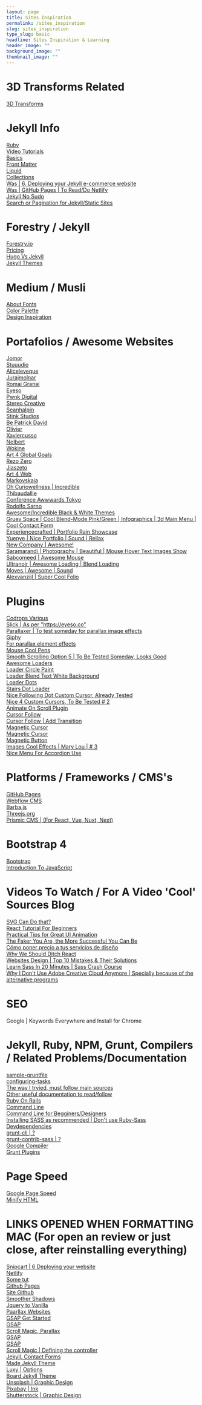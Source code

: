 ```yaml
---
layout: page
title: Sites Inspiration
permalink: /sites_inspiration
slug: sites_inspiration
type_slug: basic
headline: Sites Inspiration & Learning
header_image: ""
background_image: ""
thumbnail_image: ""
---
```


<h1>3D Transforms Related</h1>
<a href="https://3dtransforms.desandro.com/perspective" rel="ugc">3D Transforms</a><br>

<h1>Jekyll Info</h1>
<a href="https://jekyllrb.com/docs/ruby-101/" rel="ugc">Ruby</a><br>
<a href="https://jekyllrb.com/tutorials/video-walkthroughs/" rel="ugc">Video Tutorials</a><br>
<a href="https://www.awesomeincu.com/tutorials/jekyll-basics/" rel="ugc">Basics</a><br>
<a href="https://jekyllrb.com/docs/configuration/front-matter-defaults/" rel="ugc">Front Matter</a><br>
<a href="https://jekyllrb.com/docs/liquid/" rel="ugc">Liquid</a><br>
<a href="https://jekyllrb.com/docs/collections/" rel="ugc">Collections</a><br>
<a href="https://snipcart.com/blog/jekyll-ecommerce-tutorial" rel="ugc">Was | 6. Deploying your Jekyll e-commerce website</a><br>
<a href="https://jekyllrb.com/docs/deployment/third-party/" rel="ugc">Was | GitHub Pages | To Read/Do Netlify</a><br>
<a href="https://jekyllrb.com/docs/troubleshooting/#no-sudo" rel="ugc">Jekyll No Sudo</a><br>
<a href="https://www.algolia.com/" rel="ugc">Search or Pagination for Jekyll/Static Sites</a><br>

<h1>Forestry / Jekyll</h1>
<a href="https://forestry.io/" rel="ugc">Forestry.io</a><br>
<a href="https://forestry.io/pricing/" rel="ugc">Pricing</a><br>
<a href="https://forestry.io/blog/hugo-and-jekyll-compared/" rel="ugc">Hugo Vs Jekyll</a><br>
<a href="https://jekyllthemes.io/free" rel="ugc">Jekyll Themes</a><br>

<h1>Medium / Musli</h1>
<a href="https://medium.muz.li/discovering-font-personality-5-font-psychology-insights-that-will-improve-your-ux-design-fd4eb3ae8413" rel="ugc">About Fonts</a><br>
<a href="https://colors.muz.li/color-palette-generator/b37400" rel="ugc">Color Palette</a><br>
<a href="https://search.muz.li/?utm_source=Muzli_medium&utm_medium=muzli_medium_banner&utm_campaign=search_banner_yellow" rel="ugc">Design Inspiration</a><br>

<h1>Portafolios / Awesome Websites</h1>
<a href="https://www.jomor.design/work" rel="ugc">Jomor</a><br>
<a href="https://stuuudio.co/" rel="ugc">Stuuudio</a><br>
<a href="https://aliceleveque.com/" rel="ugc">Aliceleveque</a><br>
<a href="https://jurajmolnar.com/" rel="ugc">Jurajmolnar</a><br>
<a href="http://romaingranai.be/" rel="ugc">Romai Granai</a><br>
<a href="https://eyeso.co/pricing-licensing" rel="ugc">Eyeso</a><br>
<a href="https://www.pwnkdigital.com/work/" rel="ugc">Pwnk Digital</a><br>
<a href="https://stereocreative.com/" rel="ugc">Stereo Creative</a><br>
<a href="http://seanhalpin.io/" rel="ugc">Seanhalpin</a><br>
<a href="https://www.stinkstudios.com/" rel="ugc">Stink Studios</a><br>
<a href="https://bepatrickdavid.com/" rel="ugc">Be Patrick David</a><br>
<a href="https://www.olivier-guilleux.com/" rel="ugc">Olivier</a><br>
<a href="https://xaviercusso.com/#/" rel="ugc">Xaviercusso</a><br>
<a href="http://nolbert.com/" rel="ugc">Nolbert</a><br>
<a href="https://www.wokine.com/" rel="ugc">Wokine</a><br>
<a href="https://art4globalgoals.com/en" rel="ugc">Art 4 Global Goals</a><br>
<a href="https://www.rezo-zero.com/" rel="ugc">Rezo Zero</a><br>
<a href="http://jiaszeto.com/" rel="ugc">Jiaszeto</a><br>
<a href="http://ss.art4web.co/" rel="ugc">Art 4 Web</a><br>
<a href="http://markovskaia.ru/" rel="ugc">Markovskaia</a><br>
<a href="https://oh.curiowellness.com/" rel="ugc">Oh Curiowellness | Incredible</a><br>
<a href="http://www.thibaudallie.com/" rel="ugc">Thibaudallie</a><br>
<a href="https://conference.awwwards.com/tokyo/" rel="ugc">Conference Awwwards Tokyo</a><br>
<a href="https://www.rodolfosarno.com/" rel="ugc">Rodolfo Sarno</a><br>
<a href="https://penumbra.edge-themes.com/landing-page" rel="ugc">Awesome/Incredible Black & White Themes</a><br>
<a href="https://gruev.space/contacts#for-work" rel="ugc">Gruev Space | Cool Blend-Mode Pink/Green | Infographics | 3d Main Menu | Cool Contact Form</a><br>
<a href="https://experiencecrafted.com/" rel="ugc">Experiencecrafted | Portfolio Rain Showcase</a><br>
<a href="https://yuenye.com/profile/" rel="ugc">Yuenye | Nice Portfolio | Sound | Rellax</a><br>
<a href="https://www.new.company/" rel="ugc">New Company | Awesome!</a><br>
<a href="http://www.saramarandi.com/" rel="ugc">Saramarandi | Photography | Beautiful | Mouse Hover Text Images Show</a><br>
<a href="https://sabcomeed.com/" rel="ugc">Sabcomeed | Awesome Mouse</a><br>
<a href="https://www.ultranoir.com/en/" rel="ugc">Ultranoir | Awesome Loading | Blend Loading</a><br>
<a href="https://moves.basicagency.com/" rel="ugc">Moves | Awesome | Sound</a><br>
<a href="https://www.alexvanzijl.nl/" rel="">Alexvanzijl | Super Cool Folio</a><br>
<!--
<a href="..." rel="ugc">...</a><br>
<a href="..." rel="ugc">...</a><br>
<a href="..." rel="ugc">...</a><br>
<a href="..." rel="ugc">...</a><br>
<a href="..." rel="ugc">...</a><br>
<a href="..." rel="ugc">...</a><br>
<a href="..." rel="ugc">...</a><br>
<a href="..." rel="ugc">...</a><br>
<a href="..." rel="ugc">...</a><br>
<a href="..." rel="ugc">...</a><br>
<a href="..." rel="ugc">...</a><br>
-->

<h1>Plugins</h1>
<a href="https://tympanus.net/codrops/category/tutorials/" rel="ugc">Codrops Various</a><br>
<a href="https://kenwheeler.github.io/slick/" rel="ugc">Slick | As per "https://eyeso.co"</a><br>
<a href="http://digitalzoomstudio.net/previews/parallaxer/" rel="ugc">Parallaxer | To test someday for parallax image effects</a><br>
<a href="https://giphy.com/gifs/perfect-loops-2dnGHOAQt1tIziib5X" rel="ugc">Giphy</a><br>
<a href="https://dixonandmoe.com/rellax/" rel="ugc">For parallax element effects</a><br>
<a href="https://greensock.com/forums/topic/15210-easing-to-y-position-set-on-mousemove/" rel="ugc">Mouse Cool Pens</a><br>
<a href="https://www.cssscript.com/demo/inertial-parallax-scroll-luxy/" rel="ugc">Smooth Scrolling Option 5 | To Be Tested Someday, Looks Good</a><br>
<a href="https://medium.muz.li/top-30-most-captivating-preloaders-for-your-website-95ed1beff99d" rel="ugc">Awesome Loaders</a><br>
<a href="https://codepen.io/jackrugile/pen/ejsbf" rel="ugc">Loader Circle Paint</a><br>
<a href="https://codepen.io/MathieuRichard/pen/LrHeD" rel="ugc">Loader Blend Text White Background</a><br>
<a href="https://codepen.io/WhiteWolfWizard/pen/vorqj" rel="ugc">Loader Dots</a><br>
<a href="codepen.io/ispal/pen/mVaaJe" rel="ugc">Stairs Dot Loader</a><br>
<a href="https://www.jqueryscript.net/other/Custom-Cursor-jQuery-CSS3.html" rel="ugc">Nice Following Dot Custom Cursor, Already Tested</a><br>
<a href="https://creativesfeed.com/custom-cursor-styling/" rel="ugc">Nice 4 Custom Cursors, To Be Tested # 2</a><br>
<a href="http://scrollme.nckprsn.com/" rel="ugc">Animate On Scroll Plugin</a><br>
<a href="https://codepen.io/Omarzikry/pen/vYBbNqx?&page=1" rel="ugc">Cursor Follow</a><br>
<a href="https://codepen.io/simon-jaeger/pen/OJLpJZN?page=4" rel="ugc">Cursor Follow | Add Transition</a><br>
<a href="https://codepen.io/ReGGae/pen/OavayV" rel="ugc">Magnetic Cursor</a><br>
<a href="https://rioukevin.gitlab.io/magnetic_cursor/" rel="ugc">Magnetic Cursor</a><br>
<a href="https://codepen.io/mikewagz/pen/VWKemL" rel="ugc">Magnetic Button</a><br>
<a href="https://tympanus.net/codrops/2019/07/23/smooth-scrolling-image-effects/" rel="ugc">Images Cool Effects | Mary Lou | # 3</a><br>
<a href="https://codepen.io/andrejsharapov/pen/rPyYML" rel="ugc">Nice Menu For Accordion Use</a><br>

<h1>Platforms / Frameworks / CMS's</h1>
<a href="https://www.youtube.com/watch?v=2MsN8gpT6jY" rel="ugc">GitHub Pages</a><br>
<a href="https://webflow.com/cms" rel="ugc">Webflow CMS</a><br>
<a href="https://barba.js.org/" rel="ugc">Barba.js</a><br>
<a href="https://threejs.org/" rel="ugc">Threejs.org</a><br>
<a href="https://prismic.io/" rel="ugc">Prismic CMS | (For React, Vue, Nuxt, Next)</a><br>

<h1>Bootstrap 4</h1>
<a href="https://mdbootstrap.com/education/bootstrap/" rel="ugc">Bootstrap</a><br>
<a href="https://mdbootstrap.com/education/javascript/chapter-1-lesson-1/" rel="ugc">Introduction To JavaScript</a><br>

<h1>Videos To Watch / For A Video 'Cool' Sources Blog</h1>
<a href="youtube.com/watch?v=dv2TvTXQ4FQ" rel="ugc">SVG Can Do that?</a><br>
<a href="http://youtube.com/watch?v=dGcsHMXbSOA" rel="ugc">React Tutorial For Beginners</a><br>
<a href="https://www.youtube.com/watch?v=LmXVxkWjLT8&list=LL4KC8qzHaqFuW7XvQ0fMB2A&index=2&t=1148s" rel="ugc">Practical Tips for Great UI Animation</a><br>
<a href="https://www.youtube.com/watch?v=bEg5ySTUGxE" rel="ugc">The Faker You Are, the More Successful You Can Be</a><br>
<a href="https://www.youtube.com/watch?v=RKXZ7t_RiOE" rel="ugc">Cómo poner precio a tus servicios de diseño</a><br>
<a href="https://www.youtube.com/watch?v=iRo18pUs61Q" rel="ugc">Why We Should Ditch React</a><br>
<a href="https://www.youtube.com/watch?v=0HzOqyiV3f8" rel="ugc">Websites Design | Top 10 Mistakes & Their Solutions</a><br>
<a href="https://www.youtube.com/watch?v=Zz6eOVaaelI" rel="ugc">Learn Sass In 20 Minutes | Sass Crash Course</a><br>
<a href="https://www.youtube.com/watch?v=J7sVJChzMOQ" rel="ugc">Why I Don't Use Adobe Creative Cloud Anymore | Specially because of the alternative programs</a><br>

<h1>SEO</h1>
<p>Google | Keywords Everywhere and Install for Chrome</p>

<h1>Jekyll, Ruby, NPM, Grunt, Compilers / Related Problems/Documentation</h1>
<a href="https://gruntjs.com/sample-gruntfile" rel="ugc">sample-gruntfile</a><br>
<a href="https://gruntjs.com/configuring-tasks" rel="ugc">configuring-tasks</a><br>
<a href="http://o.zasadnyy.com/blog/optimized-jekyll-site-with-grunt/" rel="ugc">The way I tryied, must follow main sources</a><br>
<a href="http://mrloh.se/2015/06/serving-jekyll-with-grunt/#kudo" rel="ugc">Other useful documentation to read/follow</a><br>
<a href="http://beginrescueend.com/" rel="ugc">Ruby On Rails</a><br>
<a href="https://en.wikipedia.org/wiki/Command-line_interface" rel="ugc">Command Line</a><br>
<a href="http://wiseheartdesign.com/articles/2010/11/12/the-designers-guide-to-the-osx-command-prompt/" rel="ugc">Command Line for Begginers/Designers</a><br>
<a href="https://sass-lang.com/install" rel="ugc">Installing SASS as recommended | Don't use Ruby-Sass</a><br>
<a href="https://docs.npmjs.com/files/package.json#devdependencies" rel="ugc">Devdependencies</a><br>
<a href="https://github.com/gruntjs/grunt-cli/blob/master/bin/grunt" rel="ugc">grunt-cli | ?</a><br>
<a href="https://github.com/gruntjs/grunt-contrib-sass" rel="ugc">grunt-contrib-sass | ?</a><br>
<a href="https://closure-compiler.appspot.com/home" rel="ugc">Google Compiler</a><br>
<a href="https://github.com/gruntjs?utf8=%E2%9C%93&q=jshint&type=&language=" rel="ugc">Grunt Plugins</a><br>
<!--<a href="..." rel="ugc">...</a><br>-->
<!--<a href="..." rel="ugc">...</a><br>-->
<!--<a href="..." rel="ugc">...</a><br>-->
<!--<a href="..." rel="ugc">...</a><br>-->
<!--<a href="..." rel="ugc">...</a><br>-->
<!--<a href="..." rel="ugc">...</a><br>-->
<!--<a href="..." rel="ugc">...</a><br>-->

<h1>Page Speed</h1>
<a href="https://developers.google.com/speed/pagespeed/insights/" rel="ugc">Google Page Speed</a><br>
<a href="https://prettydiff.com/" rel="ugc">Minify HTML</a><br>

<!--TO ERRASE-->
<h1>LINKS OPENED WHEN FORMATTING MAC (For open an review or just close, after reinstalling everything)</h1>
<a href="https://snipcart.com/blog/jekyll-ecommerce-tutorial" rel="ugc">Snipcart | 6 Deploying your website</a><br>
<a href="https://app.netlify.com/" rel="ugc">Netlify</a><br>
<a href="http://www.pmob.co.uk/temp/gallery-hover-stay.htm" rel="ugc">Some tut</a><br>
<a href="https://help.github.com/en/articles/about-github-pages" rel="ugc">Github Pages</a><br>
<a href="http://jmcglone.com/guides/github-pages/" rel="ugc">Site Github</a><br>
<a href="https://tobiasahlin.com/blog/layered-smooth-box-shadows/" rel="ugc">Smoother Shadows</a><br>
<a href="https://tobiasahlin.com/blog/move-from-jquery-to-vanilla-javascript/#selecting-elements" rel="ugc">Jquery to Vanilla</a><br>
<a href="https://www.creativebloq.com/web-design/parallax-scrolling-1131762" rel="ugc">Paarllax Websites</a><br>
<a href="https://greensock.com/get-started/" rel="ugc">GSAP Get Started</a><br>
<a href="https://greensock.com/get-started/#easing" rel="ugc">GSAP</a><br>
<a href="https://greensock.com/forums/topic/18196-scrollmagic-parallax-sidebar-navigation/" rel="ugc">Scroll Magic, Parallax</a><br>
<a href="https://codepen.io/sgorneau/full/qYEKLy" rel="ugc">GSAP</a><br>
<a href="https://greensock.com/forums/topic/17467-how-to-animate-div-linearly-using-mouse-wheel-scroll/" rel="ugc">GSAP</a><br>
<a href="https://github.com/janpaepke/ScrollMagic/wiki/Getting-Started-:-How-to-use-ScrollMagic" rel="ugc">Scroll Magic | Defining the controller</a><br>
<a href="https://jekyllthemes.io/resources/jekyll-contact-forms/" rel="ugc">Jekyll, Contact Forms</a><br>
<a href="https://made.jekyllthemes.io/" rel="ugc">Made Jekyll Theme</a><br>
<a href="https://min30327.github.io/luxy.js/" rel="ugc">Luxy | Options</a><br>
<a href="https://board.jekyllthemes.io/" rel="ugc">Board Jekyll Theme</a><br>
<a href="https://unsplash.com/s/photos/graphic-design" rel="ugc">Unsplash | Graphic Design</a><br>
<a href="https://pixabay.com/images/search/ink/?pagi=5" rel="ugc">Pixabay | Ink</a><br>
<a href="https://www.shutterstock.com/search/Graphic+design" rel="ugc">Shutterstock | Graphic Design</a><br>
